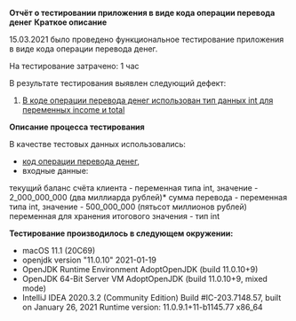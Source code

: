 **Отчёт о тестировании приложения в виде кода операции перевода денег**
**Краткое описание**

15.03.2021 было проведено функциональное тестирование приложения в виде кода операции перевода денег.

На тестирование затрачено: 1 час

В результате тестирования выявлен следующий дефект:

1. [В коде операции перевода денег использован тип данных int для переменных income и total](https://github.com/Keirahn/T1MoneyTransfer/issues/1)

**Описание процесса тестирования**

В качестве тестовых данных использовались:
- [код операции перевода денег](https://github.com/Keirahn/T1MoneyTransfer/blob/master/Money%20Transfer/src/Main.java), 
- входные данные:

текущий баланс счёта клиента - переменная типа int, значение - 2_000_000_000 (два миллиарда рублей)*
сумма перевода - переменная типа int, значение - 500_000_000 (пятьсот миллионов рублей)
переменная для хранения итогового значения - тип int


**Тестирование производилось в следующем окружении:**

- macOS 11.1 (20C69)
- openjdk version "11.0.10" 2021-01-19
- OpenJDK Runtime Environment AdoptOpenJDK (build 11.0.10+9)
- OpenJDK 64-Bit Server VM AdoptOpenJDK (build 11.0.10+9, mixed mode)
- IntelliJ IDEA 2020.3.2 (Community Edition) Build #IC-203.7148.57, built on January 26, 2021
Runtime version: 11.0.9.1+11-b1145.77 x86_64

